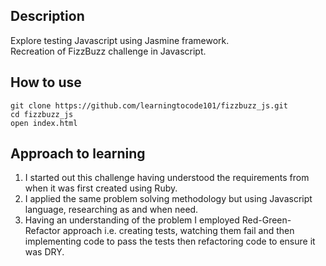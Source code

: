 ## Description
Explore testing Javascript using Jasmine framework.  
Recreation of FizzBuzz challenge in Javascript. 

## How to use
```
git clone https://github.com/learningtocode101/fizzbuzz_js.git
cd fizzbuzz_js
open index.html 
```
## Approach to learning
1. I started out this challenge having understood the requirements from when it was first created using Ruby.  
2. I applied the same problem solving methodology but using Javascript language, researching as and when need.    
3. Having an understanding of the problem I employed Red-Green-Refactor approach i.e. creating tests, watching them fail and then implementing code to pass the tests then refactoring code to ensure it was DRY. 
